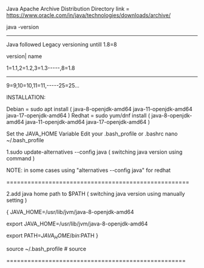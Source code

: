 Java Apache Archive Distribution Directory link = https://www.oracle.com/in/java/technologies/downloads/archive/

java -version 

-------------------

Java followed Legacy versioning untill 1.8=8

version| name

1=1.1,2=1.2,3=1.3-----,8=1.8

-----------------------------

9=9,10=10,11=11,-----25=25...

INSTALLATION:

Debian = sudo apt install ( java-8-openjdk-amd64  java-11-openjdk-amd64  java-17-openjdk-amd64 ) 
Redhat = sudo yum/dnf install (  java-8-openjdk-amd64  java-11-openjdk-amd64  java-17-openjdk-amd64 )

Set the JAVA_HOME Variable
Edit your .bash_profile or .bashrc
nano ~/.bash_profile

1.sudo update-alternatives --config java ( switching java version using command )

NOTE: in some cases using "alternatives --config java"  for redhat

====================================================

2.add java home path to $PATH ( switching java version using manually setting )

{ JAVA_HOME=/usr/lib/jvm/java-8-openjdk-amd64

export JAVA_HOME=/usr/lib/jvm/java-8-openjdk-amd64

export PATH=$JAVA_HOME/bin:$PATH  }

source ~/.bash_profile  # source

===================================================
